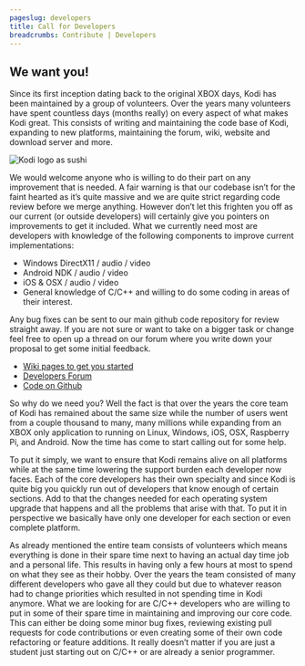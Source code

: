 ```yaml
---
pageslug: developers
title: Call for Developers
breadcrumbs: Contribute | Developers
---
```


## We want you!

Since its first inception dating back to the original XBOX days, Kodi has been maintained by a group of volunteers. Over the years many volunteers have spent countless days (months really) on every aspect of what makes Kodi great. This consists of writing and maintaining the code base of Kodi, expanding to new platforms, maintaining the forum, wiki, website and download server and more.

![Kodi logo as sushi](/images/kodi-wallpaper-32a-samfisher.webp)

We would welcome anyone who is willing to do their part on any improvement that is needed. A fair warning is that our codebase isn’t for the faint hearted as it’s quite massive and we are quite strict regarding code review before we merge anything. However don’t let this frighten you off as our current (or outside developers) will certainly give you pointers on improvements to get it included. What we currently need most are developers with knowledge of the following components to improve current implementations:

- Windows DirectX11 / audio / video
- Android NDK / audio / video
- iOS & OSX / audio / video
- General knowledge of C/C++ and willing to do some coding in areas of their interest.

Any bug fixes can be sent to our main github code repository for review straight away. If you are not sure or want to take on a bigger task or change feel free to open up a thread on our forum where you write down your proposal to get some initial feedback.

- [Wiki pages to get you started](https://kodi.wiki/view/Development)
- [Developers Forum](https://forum.kodi.tv/forumdisplay.php?fid=32)
- [Code on Github](https://github.com/xbmc/xbmc)

So why do we need you? Well the fact is that over the years the core team of Kodi has remained about the same size while the number of users went from a couple thousand to many, many millions while expanding from an XBOX only application to running on Linux, Windows, iOS, OSX, Raspberry Pi, and Android. Now the time has come to start calling out for some help.

To put it simply, we want to ensure that Kodi remains alive on all platforms while at the same time lowering the support burden each developer now faces. Each of the core developers has their own specialty and since Kodi is quite big you quickly run out of developers that know enough of certain sections. Add to that the changes needed for each operating system upgrade that happens and all the problems that arise with that. To put it in perspective we basically have only one developer for each section or even complete platform.

As already mentioned the entire team consists of volunteers which means everything is done in their spare time next to having an actual day time job and a personal life. This results in having only a few hours at most to spend on what they see as their hobby. Over the years the team consisted of many different developers who gave all they could but due to whatever reason had to change priorities which resulted in not spending time in Kodi anymore. What we are looking for are C/C++ developers who are willing to put in some of their spare time in maintaining and improving our core code. This can either be doing some minor bug fixes, reviewing existing pull requests for code contributions or even creating some of their own code refactoring or feature additions. It really doesn’t matter if you are just a student just starting out on C/C++ or are already a senior programmer.
